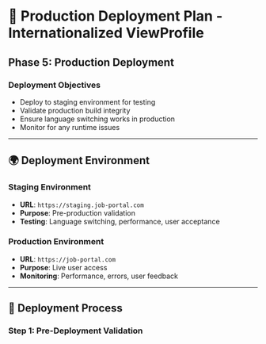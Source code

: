 # 🚀 Production Deployment Plan - Internationalized ViewProfile

## **Phase 5: Production Deployment**

### **Deployment Objectives**
- Deploy to staging environment for testing
- Validate production build integrity
- Ensure language switching works in production
- Monitor for any runtime issues

---

## **🌍 Deployment Environment**

### **Staging Environment**
- **URL**: `https://staging.job-portal.com`
- **Purpose**: Pre-production validation
- **Testing**: Language switching, performance, user acceptance

### **Production Environment**
- **URL**: `https://job-portal.com`
- **Purpose**: Live user access
- **Monitoring**: Performance, errors, user feedback

---

## **🔧 Deployment Process**

### **Step 1: Pre-Deployment Validation**
- [ ] Build production bundle successfully
- [ ] Run all tests in staging
- [ ] Validate language switching functionality
- [ ] Check bundle size and performance
- [ ] Verify all translation keys are present

### **Step 2: Staging Deployment**
- [ ] Deploy to staging environment
- [ ] Run smoke tests
- [ ] Test language switching in staging
- [ ] Validate ViewProfile component
- [ ] Check for console errors

### **Step 3: Production Deployment**
- [ ] Deploy to production environment
- [ ] Monitor deployment health
- [ ] Run post-deployment tests
- [ ] Validate language switching
- [ ] Monitor error rates

---

## **🧪 Deployment Testing Checklist**

### **Functionality Tests**
- [ ] ViewProfile page loads correctly
- [ ] Language switching works (EN ↔ RW)
- [ ] All 45+ text elements translate properly
- [ ] No console errors or warnings
- [ ] Component renders smoothly

### **Performance Tests**
- [ ] Initial load time < 2s
- [ ] Language switch time < 500ms
- [ ] Memory usage stable
- [ ] No performance degradation

### **Integration Tests**
- [ ] Navigation between pages works
- [ ] Language preference persists
- [ ] No conflicts with other components
- [ ] API integrations work correctly

---

## **📊 Production Monitoring**

### **Key Metrics to Monitor**
1. **Error Rates**: < 0.1% of requests
2. **Performance**: 95th percentile < 2s
3. **Language Usage**: Track EN vs RW preference
4. **User Feedback**: Monitor for translation issues

### **Monitoring Tools**
- **Error Tracking**: Sentry or similar
- **Performance**: Web Vitals, Lighthouse
- **Analytics**: Google Analytics, custom metrics
- **User Feedback**: Support tickets, user surveys

---

## **🚨 Rollback Plan**

### **Rollback Triggers**
- Critical errors affecting > 5% of users
- Performance degradation > 50%
- Language switching completely broken
- Security vulnerabilities detected

### **Rollback Process**
1. **Immediate**: Revert to previous version
2. **Investigation**: Identify root cause
3. **Fix**: Resolve the issue
4. **Re-deploy**: Deploy fixed version
5. **Validation**: Confirm fix works

---

## **📝 Deployment Checklist**

| Phase | Status | Notes |
|-------|--------|-------|
| Pre-Deployment | ⏳ Pending | |
| Staging Deploy | ⏳ Pending | |
| Staging Testing | ⏳ Pending | |
| Production Deploy | ⏳ Pending | |
| Post-Deployment | ⏳ Pending | |

**Overall Deployment Status**: ⏳ **Planning Phase**

---

## **🎯 Success Criteria**

### **✅ Deployment Success**
- All tests pass in staging
- Language switching works in production
- No critical errors reported
- Performance meets targets
- User feedback is positive

### **🚨 Deployment Failure**
- Critical functionality broken
- High error rates (> 1%)
- Performance significantly degraded
- User complaints about translations
